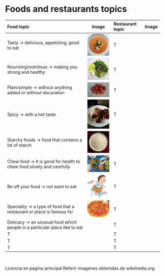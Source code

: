 # **Foods and restaurants topics**

**Food topic** | **Image** | **Restaurant topic** | **Image**
:-- | :--: | :-- | :--:
Tasty -> delicious, appetizing, good to eat |![](https://github.com/fgcoca/English-topics/blob/master/128px/Tasty.jpg) | T | ![]()
Nourising/nutritious -> making you strong and healthy| ![](https://github.com/fgcoca/English-topics/blob/master/128px/Salad.jpg) | T | ![]()
Plain/simple -> without anything added or without decoration | ![](https://github.com/fgcoca/English-topics/blob/master/128px/Tomatoes.jpg) | T | ![]()
Spicy -> with a hot taste | ![](https://github.com/fgcoca/English-topics/blob/master/128px/Chicken_Tikka.jpg) | T | ![]()
Starchy foods -> food that contains a lot of starch | ![](https://github.com/fgcoca/English-topics/blob/master/128px/Rice.jpg) 
Chew food -> It is good for health to chew food slowly and carefully | ![](https://github.com/fgcoca/English-topics/blob/master/128px/Thai_lunch.jpg) | T | ![]()
Be off your food -> not want to eat | ![](https://github.com/fgcoca/English-topics/blob/master/128px/BabyRE.png) | T | ![]()
Speciality -> a type of food that a restaurant or place is famous for | ![](https://github.com/fgcoca/English-topics/blob/master/128px/pizza.jpg) | T | ![]()
Delicacy -> an unusual food which people in a particular place like to eat | ![]() | T | ![]()
T | ![]() | T | ![]()
T | ![]() | T | ![]()
T | ![]() | T | ![]()
![]()

Licencia en pagina principal
Referir imagenes obtenidas de wikimedia.org

